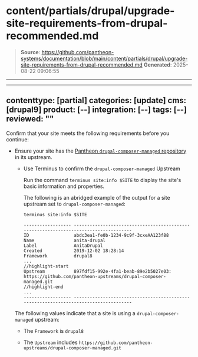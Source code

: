 # content/partials/drupal/upgrade-site-requirements-from-drupal-recommended.md

> **Source**: https://github.com/pantheon-systems/documentation/blob/main/content/partials/drupal/upgrade-site-requirements-from-drupal-recommended.md
> **Generated**: 2025-08-22 09:06:55

---

---
contenttype: [partial]
categories: [update]
cms: [drupal9]
product: [--]
integration: [--]
tags: [--]
reviewed: ""
---

Confirm that your site meets the following requirements before you continue:

- Ensure your site has the [Pantheon `drupal-composer-managed` repository](https://github.com/pantheon-upstreams/drupal-composer-managed) in its upstream.

   - Use Terminus to confirm the `drupal-composer-managed` Upstream

     Run the command `terminus site:info $SITE` to display the site's basic information and properties.

     The following is an abridged example of the output for a site upstream set to `drupal-composer-managed`:

     ```bash{outputLines:2-18}
     terminus site:info $SITE

     ------------------ -------------------------------------------------------------------------------------
     ID                 abdc3ea1-fe0b-1234-9c9f-3cxeAA123f88
     Name               anita-drupal
     Label              AnitaDrupal
     Created            2019-12-02 18:28:14
     Framework          drupal8
     ...
     //highlight-start
     Upstream           897fdf15-992e-4fa1-beab-89e2b5027e03: https://github.com/pantheon-upstreams/drupal-composer-managed.git
     //highlight-end
     ...
     ------------------ -------------------------------------------------------------------------------------
     ```

    The following values indicate that a site is using a `drupal-composer-managed` upstream:

     - The `Framework` is `drupal8`

     - The `Upstream` includes `https://github.com/pantheon-upstreams/drupal-composer-managed.git`
